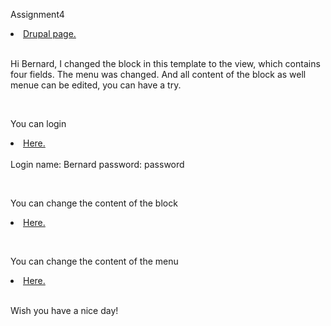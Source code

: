 Assignment4


<li><a href="http://dev-shirleyshi.pantheonsite.io/">Drupal page.</a></li>

<br />

Hi Bernard, I changed the block in this template to the view, which contains four fields. The menu was changed. And all content of the block as well menue can be edited, you can have a try.

<br />

You can login <li><a href="http://dev-shirleyshi.pantheonsite.io/user/login/">Here.</a></li>
<br />
Login name: Bernard
password: password

<br />

You can change the content of the block <li><a href="http://dev-shirleyshi.pantheonsite.io/#overlay=node/21/edit%3Fdestination%3Dadmin/content/">Here.</a></li>

<br />

You can change the content of the menu <li><a href="http://dev-shirleyshi.pantheonsite.io/user#overlay=admin/structure/menu/manage/main-menu/">Here.</a></li>

<br />
Wish you have a nice day!